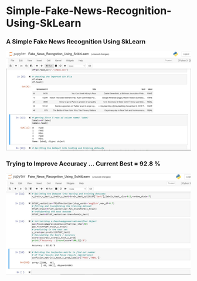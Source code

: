 # Simple-Fake-News-Recognition-Using-SkLearn
### A Simple Fake News Recognition Using SkLearn
<p align="center"> 
<img src="images/2.jpeg">
</p>

### Trying to Improve Accuracy ... Current Best = 92.8 %

<p align="center"> 
<img src="images/1.jpeg">
</p>
